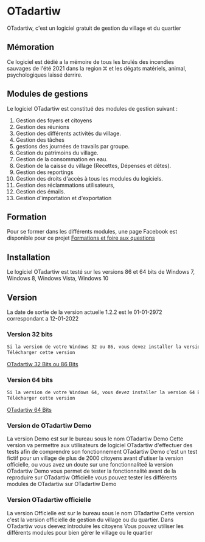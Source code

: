 # OTadartiw

OTadartiw, c'est un logiciel gratuit de gestion du village et du quartier

## Mémoration

Ce logiciel est dédié a la mémoire de tous les brulés des incendies sauvages de l'été 2021 dans la region ⵣ et les dégats matériels, animal, psychologiques laissé derrire.

## Modules de gestions

Le logiciel OTadartiw est constitué des modules de gestion suivant :
1.	Gestion des foyers et citoyens
2.	Gestion des réunions
3.	Gestion des différents activités du village.
4.	Gestion des tâches
5.	gestions des journées de travails par groupe.
6.	Gestion du patrimoins du village.
7.	Gestion de la consommation en eau.
8.	Gestion de la caisse du village (Recettes, Dépenses et dêtes).
9.	Gestion des reportings
10.	Gestion des droits d'accès à tous les modules du logiciels.
11.	Gestion des réclammations utilisateurs,
12.	Gestion des émails.
13.	Gestion d'importation et d'exportation

## Formation

Pour se former dans les différents modules, une page Facebook est disponible pour ce projet
[Formations et foire aux questions](https://www.facebook.com/OTechWorld1)

## Installation

Le logiciel OTadartiw est testé sur les versions 86 et 64 bits de Windows 7, Windows 8, Windows Vista, Windows 10 

## Version
La date de sortie de la version actuelle 1.2.2 est le 01-01-2972 correspondant a 12-01-2022

### Version 32 bits
```bash
Si la version de votre Windows 32 ou 86, vous devez installer la version 32 Bits
Télécharger cette version 
```
[OTadartiw 32 Bits ou 86 Bits](https://drive.google.com/drive/folders/1-kyXPUcspmkV93d2J2JJH3E45tk0cs0K?usp=sharing)


### Version 64 bits
```bash
Si la version de votre Windows 64, vous devez installer la version 64 Bits
Télécharger cette version 
```
[OTadartiw 64 Bits](https://drive.google.com/drive/folders/1-ZGZr1Wae2pM2K3WyOnG0aXVT4Qy9ZpE?usp=sharing)


### Version de OTadartiw Demo
La version Demo est sur le bureau sous le nom OTadartiw Demo
Cette version va permettre aux utilisateurs de logiciel OTadartiw d'effectuer des tests afin de comprendre son fonctionnement
OTadartiw Demo c'est un test fictif pour un village de plus de 2000 citoyens
avant d'utiser la version officielle, ou vous avez un doute sur une fonctionnaliteé la version OTadartiw Demo vous permet de tester la fonctionnalité avant de la reproduire sur OTadartiw Officielle
vous pouvez tester les différents modules de OTadartiw sur OTadartiw Demo

### Version OTadartiw officielle
La version Officielle est sur le bureau sous le nom OTadartiw
Cette version c'est la version officielle de gestion du village ou du quartier.
Dans OTadartiw vous deevez introduire les citoyens
Vous pouvez utiliser les différents modules pour bien gérer le village ou le quartier
